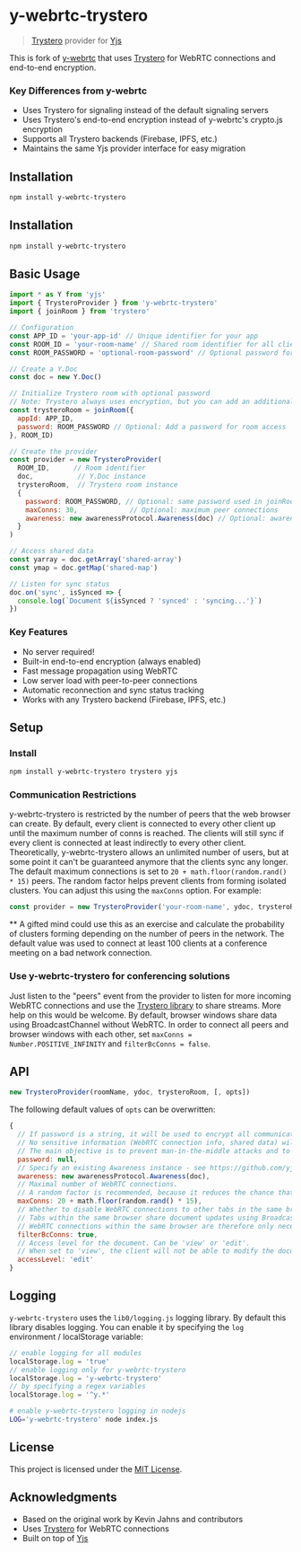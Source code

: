 # y-webrtc-trystero

> [Trystero](https://github.com/dmotz/trystero) provider for [Yjs](https://github.com/yjs/yjs)

This is fork of [y-webrtc](https://github.com/yjs/y-webrtc) that uses [Trystero](https://github.com/dmotz/trystero) for WebRTC connections and end-to-end encryption.

### Key Differences from y-webrtc
- Uses Trystero for signaling instead of the default signaling servers
- Uses Trystero's end-to-end encryption instead of y-webrtc's crypto.js encryption
- Supports all Trystero backends (Firebase, IPFS, etc.)
- Maintains the same Yjs provider interface for easy migration

## Installation

```bash
npm install y-webrtc-trystero
```

## Installation

```bash
npm install y-webrtc-trystero
```

## Basic Usage

```javascript
import * as Y from 'yjs'
import { TrysteroProvider } from 'y-webrtc-trystero'
import { joinRoom } from 'trystero'

// Configuration
const APP_ID = 'your-app-id' // Unique identifier for your app
const ROOM_ID = 'your-room-name' // Shared room identifier for all clients
const ROOM_PASSWORD = 'optional-room-password' // Optional password for encryption

// Create a Y.Doc
const doc = new Y.Doc()

// Initialize Trystero room with optional password
// Note: Trystero always uses encryption, but you can add an additional password for room access
const trysteroRoom = joinRoom({
  appId: APP_ID,
  password: ROOM_PASSWORD // Optional: Add a password for room access
}, ROOM_ID)

// Create the provider
const provider = new TrysteroProvider(
  ROOM_ID,      // Room identifier
  doc,           // Y.Doc instance
  trysteroRoom,  // Trystero room instance
  {
    password: ROOM_PASSWORD, // Optional: same password used in joinRoom
    maxConns: 30,             // Optional: maximum peer connections
    awareness: new awarenessProtocol.Awareness(doc) // Optional: awareness protocol
  }
)

// Access shared data
const yarray = doc.getArray('shared-array')
const ymap = doc.getMap('shared-map')

// Listen for sync status
doc.on('sync', isSynced => {
  console.log(`Document ${isSynced ? 'synced' : 'syncing...'}`)
})
```

### Key Features

* No server required!
* Built-in end-to-end encryption (always enabled)
* Fast message propagation using WebRTC
* Low server load with peer-to-peer connections
* Automatic reconnection and sync status tracking
* Works with any Trystero backend (Firebase, IPFS, etc.)

## Setup

### Install

```bash
npm install y-webrtc-trystero trystero yjs
```
### Communication Restrictions

y-webrtc-trystero is restricted by the number of peers that the web browser can create. By default, every client is connected to every other client up until the maximum number of conns is reached. The clients will still sync if every client is connected at least indirectly to every other client. Theoretically, y-webrtc-trystero allows an unlimited number of users, but at some point it can't be guaranteed anymore that the clients sync any longer. The default maximum connections is set to `20 + math.floor(random.rand() * 15)` peers. The random factor helps prevent clients from forming isolated clusters. You can adjust this using the `maxConns` option. For example:

```js
const provider = new TrysteroProvider('your-room-name', ydoc, trysteroRoom, { maxConns: 70 + math.floor(random.rand() * 70) })
```

** A gifted mind could use this as an exercise and calculate the probability of clusters forming depending on the number of peers in the network. The default value was used to connect at least 100 clients at a conference meeting on a bad network connection.

### Use y-webrtc-trystero for conferencing solutions

Just listen to the "peers" event from the provider to listen for more incoming WebRTC connections and use the [Trystero library](https://github.com/dmotz/y-webrtc-trystero) to share streams. More help on this would be welcome. By default, browser windows share data using BroadcastChannel without WebRTC. In order to connect all peers and browser windows with each other, set `maxConns = Number.POSITIVE_INFINITY` and `filterBcConns = false`.

## API

```js
new TrysteroProvider(roomName, ydoc, trysteroRoom, [, opts])
```

The following default values of `opts` can be overwritten:

```js
{
  // If password is a string, it will be used to encrypt all communication over the signaling servers.
  // No sensitive information (WebRTC connection info, shared data) will be shared over the signaling servers.
  // The main objective is to prevent man-in-the-middle attacks and to allow you to securely use public / untrusted signaling instances.
  password: null,
  // Specify an existing Awareness instance - see https://github.com/yjs/y-protocols
  awareness: new awarenessProtocol.Awareness(doc),
  // Maximal number of WebRTC connections.
  // A random factor is recommended, because it reduces the chance that n clients form a cluster.
  maxConns: 20 + math.floor(random.rand() * 15),
  // Whether to disable WebRTC connections to other tabs in the same browser.
  // Tabs within the same browser share document updates using BroadcastChannels.
  // WebRTC connections within the same browser are therefore only necessary if you want to share video information too.
  filterBcConns: true,
  // Access level for the document. Can be 'view' or 'edit'.
  // When set to 'view', the client will not be able to modify the document.
  accessLevel: 'edit'
}
```

## Logging

`y-webrtc-trystero` uses the `lib0/logging.js` logging library. By default this library disables logging. You can enable it by specifying the `log` environment / localStorage variable:

```js
// enable logging for all modules
localStorage.log = 'true'
// enable logging only for y-webrtc-trystero
localStorage.log = 'y-webrtc-trystero'
// by specifying a regex variables
localStorage.log = '^y.*'
```

```sh
# enable y-webrtc-trystero logging in nodejs
LOG='y-webrtc-trystero' node index.js
```

## License
This project is licensed under the [MIT License](./LICENSE).

## Acknowledgments
- Based on the original work by Kevin Jahns and contributors
- Uses [Trystero](https://github.com/dmotz/trystero) for WebRTC connections
- Built on top of [Yjs](https://github.com/yjs/yjs)
